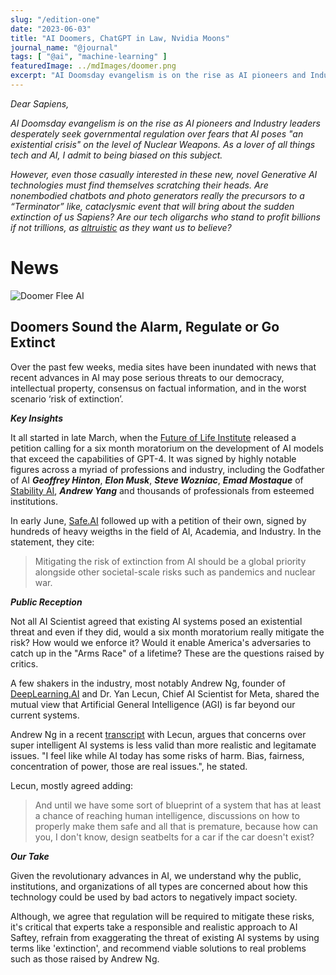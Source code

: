 ```yaml
---
slug: "/edition-one"
date: "2023-06-03"
title: "AI Doomers, ChatGPT in Law, Nvidia Moons"
journal_name: "@journal"
tags: [ "@ai", "machine-learning" ]
featuredImage: ../mdImages/doomer.png
excerpt: "AI Doomsday evangelism is on the rise as AI pioneers and Industry leaders desperately seek governmental regulation."
---
```


*Dear Sapiens,*

*AI Doomsday evangelism is on the rise as AI pioneers and Industry leaders desperately seek governmental regulation over fears that AI poses "an existential crisis" on the level of Nuclear Weapons. As a lover of all things tech and AI, I admit to being biased on this subject.*

*However, even those casually interested in these new, novel Generative AI technologies must find themselves scratching their heads. Are nonembodied chatbots and photo generators really the precursors to a “Terminator” like, cataclysmic event that will bring about the sudden extinction of us Sapiens? Are our tech oligarchs who stand to profit billions if not trillions, as [altruistic][SBF] as they want us to believe?*


# News

![Doomer Flee AI](https://blog.esy.com/content/images/2023/06/doomer-flee-ai.png)

## Doomers Sound the Alarm, Regulate or Go Extinct
Over the past few weeks, media sites have been inundated with news that recent advances in AI may pose serious threats to our democracy, intellectual property, consensus on factual information, and in the worst scenario ‘risk of extinction’. 

 
***Key Insights***

It all started in late March, when the [Future of Life Institute][FutureLife] released a petition calling for a six month moratorium on the development of AI models that exceed the capabilities of GPT-4. It was signed by highly notable figures across a myriad of professions and industry, including the Godfather of AI ***Geoffrey Hinton***, ***Elon Musk***, ***Steve Wozniac***, ***Emad Mostaque*** of [Stability AI][StabilityAI], ***Andrew Yang*** and thousands of professionals from esteemed institutions. 


In early June, [Safe.AI][SafeAI] followed up with a petition of their own, signed by hundreds of heavy weigths in the field of AI, Academia, and Industry. In the statement, they cite:

>Mitigating the risk of extinction from AI should be a global priority alongside other societal-scale risks such as pandemics and nuclear war.

<!-- 
***What do they want?*** 

Not much, just for the big players in AI to chill out for a couple of months until they can collaborate on how to make AI Systems safer: 

>we call on all AI labs to immediately pause for at least 6 months the training of AI systems more powerful than GPT-4 -->



***Public Reception***

 Not all AI Scientist agreed that existing AI systems posed an existential threat and even if they did, would a six month moratorium really mitigate the risk? How would we enforce it? Would it enable America's adversaries to catch up in the "Arms Race" of a lifetime? These are the questions raised by critics.
 
  
A few shakers in the industry, most notably Andrew Ng, founder of [DeepLearning.AI][DeepLearningAI] and Dr. Yan Lecun, Chief AI Scientist for Meta, shared the mutual view that Artificial General Intelligence (AGI) is far beyond our current systems. 

Andrew Ng in a recent [transcript][LessWrongTranscript] with Lecun, argues that concerns over super intelligent AI systems is less valid than more realistic and legitamate issues. "I feel like while AI today has some risks of harm. Bias, fairness, concentration of power, those are real issues.", he stated. 

Lecun, mostly agreed adding: 

>And until we have some sort of blueprint of a system that has at least a chance of reaching human intelligence, discussions on how to properly make them safe and all that is premature, because how can you, I don't know, design seatbelts for a car if the car doesn't exist?


***Our Take***

Given the revolutionary advances in AI, we understand why the public, institutions, and organizations of all types are concerned about how this technology could be used by bad actors to negatively impact society. 

Although, we agree that regulation will be required to mitigate these risks, it's critical that experts take a responsible and realistic approach to AI Saftey, refrain from exaggerating the threat of existing AI systems by using terms like 'extinction', and recommend viable solutions to real problems such as those raised by Andrew Ng. 



<!-- ![Doomer Flee AI](https://cdn.midjourney.com/ad1e0b3a-6bd8-40cd-9271-377ffa0740d2/grid_0.png)

## ChatGPT Hallucinates Legal Cases, Lawyer Busted
Over the past few weeks, media sites have been inundated with news that recent advances in AI may pose serious threats to our democracy, intellectual property, and in the worst scenario ‘risk of extinction’. 

 
***Key Insights***

It started in late March when the [Future of Life Institute][FutureLife] released a petition signed by highly notable figures across a range of professions and industry, including Elon Musk, Steve Wozniac, Emad Mostaqeq, Andrew Yang and thousands of professionals from esteemed institutions. 

>we call on all AI labs to immediately pause for at least 6 months the training of AI systems more powerful than GPT-4

***Our Take***




![Doomer Flee AI](https://cdn.midjourney.com/07d5b6a5-c5ee-49ab-a281-a6d083e80b5a/0_0.png)




## Nvidia Moons, Briefly Hits 1 Trillion
Over the past few weeks, media sites have been inundated with news that recent advances in AI may pose serious threats to our democracy, intellectual property, and in the worst scenario ‘risk of extinction’. 

 
***Key Insights***

It started in late March when the [Future of Life Institute][FutureLife] released a petition signed by, now over 30,000

***Our Take*** -->


[FutureLife]: https://futureoflife.org/open-letter/pause-giant-ai-experiments/
[StabilityAI]: https://stability.ai/
[SBF]: https://www.newyorker.com/news/annals-of-inquiry/sam-bankman-fried-effective-altruism-and-the-question-of-complicity
[SafeAI]: https://www.safe.ai/statement-on-ai-risk#open-letter
[DeepLearningAI]: https://www.deeplearning.ai/
[LessWrongTranscript]: https://www.lesswrong.com/posts/fKfNTkdqsckdMusTb/ng-and-lecun-on-the-6-month-pause-transcript
[ChatGPTLawNYT]: https://www.nytimes.com/2023/05/27/nyregion/avianca-airline-lawsuit-chatgpt.html
[ChatGPTLawBBC]: https://www.bbc.com/news/world-us-canada-65735769
[ChatGPTLawRegister]: https://www.theregister.com/2023/05/31/texas_ai_law_court/